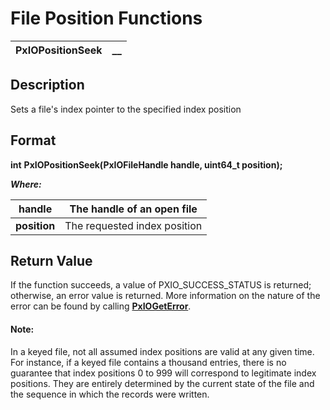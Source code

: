 # File Position Functions 

**PxIOPositionSeek** |  **__**  
---|---  
  
## Description

Sets a file's index pointer to the specified index position

## Format

**int** **PxIOPositionSeek(PxIOFileHandle handle, uint64_t position);**

**_Where:_**

**handle** |  The handle of an open file  
---|---  
**position** |  The requested index position  
  
## Return Value

If the function succeeds, a value of PXIO_SUCCESS_STATUS is returned; otherwise, an error value is returned. More information on the nature of the error can be found by calling **[PxIOGetError](../Error%20Functions/PxIOGetError.md)**.

#### **Note:**  
In a keyed file, not all assumed index positions are valid at any given time. For instance, if a keyed file contains a thousand entries, there is no guarantee that index positions 0 to 999 will correspond to legitimate index positions. They are entirely determined by the current state of the file and the sequence in which the records were written.
